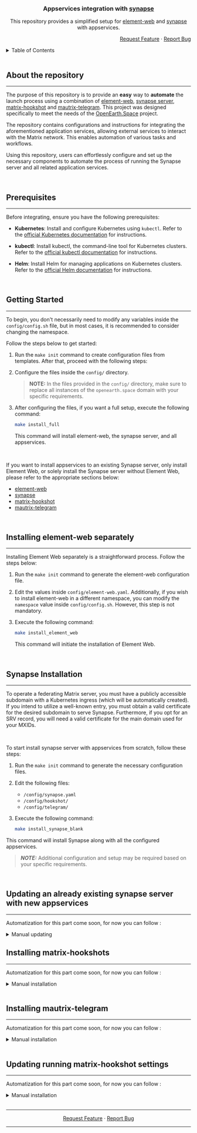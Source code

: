 <!--
   This section contains badges, but they do not function in private repositories.

[![Contributors][contributors-shield]][contributors-url]
[![Forks][forks-shield]][forks-url]
[![Stargazers][stars-shield]][stars-url]
[![Issues][issues-shield]][issues-url]

[contributors-shield]: https://img.shields.io/github/contributors/teonite/matrix.svg?style=for-the-badge
[contributors-url]: https://github.com/teonite/matrix/graphs/contributors
[forks-shield]: https://img.shields.io/github/forks/teonite/matrix.svg?style=for-the-badge
[forks-url]: https://github.com/teonite/matrix/network/members
[stars-shield]: https://img.shields.io/github/stars/teonite/matrix.svg?style=for-the-badge
[stars-url]: https://github.com/teonite/matrix/stargazers
[issues-shield]: https://img.shields.io/github/issues/teonite/matrix.svg?style=for-the-badge
[issues-url]: https://github.com/teonite/matrix/issues
-->

<br />

<div align="center">

   <h3 align="center">Appservices integration with <a href="https://github.com/matrix-org/synapse">synapse</a></h3>

   <p align="center">
   This repository provides a simplified setup for <a href="https://github.com/vector-im/element-web">element-web</a> and <a href="https://github.com/matrix-org/synapse">synapse</a> with appservices. 
    <br />
   </p>

   <p align="right">
      <a href="https://github.com/teonite/matrix/issues/new">Request Feature</a>
      ·
      <a href="https://github.com/teonite/matrix/issues/new">Report Bug</a>
   </p> 

</div>

<!-- TABLE OF CONTENTS -->
<details>
  <summary>Table of Contents</summary>
  <ol>
    <li><a href="#about-the-repository">About the Repository</a></li>
    <li><a href="#prerequisites">Prerequisites</a></li>
    <li><a href="#getting-started">Getting Started</a></li>
    <li>
      <a href="#element-installation">Element-web Installation</a>
      <ul>
        <li><a href="#installing-element-web-separately">Installing element-web separately</a></li>
      </ul>
    </li>
    <li>
      <a href="#synapse-installation">Synapse</a>
      <ul>
        <li><a href="#updating-an-already-existing-synapse-server-with-new-appservices">Updating an already existing synapse server with new appservices</a></li>
        <li><a href="#installing-matrix-hookshots">Installing Hookshots</a></li>
        <li><a href="#installing-mautrix-telegram">Installing Mautrix Telegram</a></li>
      </ul>
    </li>
    <li>
      Updating configuration of already running appservices
      <ul>
        <li><a href="#updating-running-matrix-hookshot-settings">Updating running matrix-hookshot settings</a></li>
        <!-- <li><a href="#updating-running-mautrix-telegram-settings">Updating running mautrix-telegram settings</a></li> -->
      </ul>
    </li>
  </ol>
</details>

<br>


## About the repository 
<hr>

The purpose of this repository is to provide an **easy** way to **automate** the launch process using a combination of [element-web](https://github.com/vector-im/element-web), [synapse server](https://github.com/matrix-org/synapse), [matrix-hookshot](https://github.com/matrix-org/matrix-hookshot) and [mautrix-telegram](https://github.com/mautrix/telegram). This project was designed specifically to meet the needs of the [OpenEarth.Space](https://openearth.space) project.

The repository contains configurations and instructions for integrating the aforementioned application services, allowing external services to interact with the Matrix network. This enables automation of various tasks and workflows.

Using this repository, users can effortlessly configure and set up the necessary components to automate the process of running the Synapse server and all related application services.

<br>


## Prerequisites
<hr>

Before integrating, ensure you have the following prerequisites:

- **Kubernetes**: Install and configure Kubernetes using `kubectl`. Refer to the [official Kubernetes documentation](https://kubernetes.io/docs/setup/) for instructions.

- **kubectl**: Install kubectl, the command-line tool for Kubernetes clusters. Refer to the [official kubectl documentation](https://kubernetes.io/docs/tasks/tools/#kubectl) for instructions. 


- **Helm**: Install Helm for managing applications on Kubernetes clusters. Refer to the [official Helm documentation](https://helm.sh/docs/intro/install/) for instructions.

<br>

## Getting Started

<hr>

To begin, you don't necessarily need to modify any variables inside the `config/config.sh` file, but in most cases, it is recommended to consider changing the namespace.

Follow the steps below to get started:

1. Run the `make init` command to create configuration files from templates. After that, proceed with the following steps:

2. Configure the files inside the `config/` directory.

   > **NOTE:** In the files provided in the `config/` directory, make sure to replace all instances of the `openearth.space` domain with your specific requirements.

3. After configuring the files, if you want a full setup, execute the following command:

   ```bash
   make install_full
   ```
   This command will install element-web, the synapse server, and all appservices. 

<br>

If you want to install appservices to an existing Synapse server, only install Element Web, or solely install the Synapse server without Element Web, please refer to the appropriate sections below:
   - [element-web](#installing-element-web-separately)
   - [synapse](#synapse-installation)
   - [matrix-hookshot](#installing-matrix-hookshot-on-already-running-synapse-server)
   - [mautrix-telegram](#installing-mautrix-telegram-on-already-running-synapse-server)

<br>

##  Installing element-web separately

<hr>

Installing Element Web separately is a straightforward process. Follow the steps below:

1. Run the `make init` command to generate the element-web configuration file.

2. Edit the values inside `config/element-web.yaml`. Additionally, if you wish to install element-web in a different namespace, you can modify the `namespace` value inside `config/config.sh`. However, this step is not mandatory.

3. Execute the following command:

   ```bash
   make install_element_web
   ```
   This command will initiate the installation of Element Web.

<br>

## Synapse Installation

<hr>

To operate a federating Matrix server, you must have a publicly accessible subdomain with a Kubernetes ingress (which will be automatically created). If you intend to utilize a well-known entry, you must obtain a valid certificate for the desired subdomain to serve Synapse. Furthermore, if you opt for an SRV record, you will need a valid certificate for the main domain used for your MXIDs.

<br>

To start install synapse server with appservices from scratch, follow these steps:

1. Run the `make init` command to generate the necessary configuration files.

2. Edit the following files:
   - `/config/synapse.yaml`
   - `/config/hookshot/`
   - `/config/telegram/`

3. Execute the following command:

   ```bash
   make install_synapse_blank
   ```
This command will install Synapse along with all the configured appservices.

> _**NOTE:**_  Additional configuration and setup may be required based on your specific requirements.

<br>



## Updating an already existing synapse server with new appservices
<hr>

Automatization for this part come soon, for now you can follow :

<details>
   <summary>Manual updating</summary>
   Before proceeding with the Synapse update, please ensure that you have already created the hookshot registration by running :  `make check_hookshot_registration_file`

   To update an already running Synapse server in Kubernetes, follow these steps:

   1. Retrieve the current `configmap` and `deployment` file from the running Synapse deployment in Kubernetes:

      ```bash
         kubectl get configmap matrix-synapse -n default -o yaml > configMap.yaml
         kubectl get deployment  matrix-synapse  -n default  -o yaml > deployment.yaml
      ```
      > Change default to match namespace where synapse server is.
      > Change 1st matrix-synapse to match your configmap for synapse server and 2nd matrix-synapse to synapse server deployment name.

   2. Open the `configMap.yaml` file and add the following lines in homeserver.yaml:

      ```yaml
      app_service_config_files:
      - /synapse/config/hookshot/registration.yml
      - /synapse/config/telegram/registration.yml   
      ```

   3. Open `deployment.yaml`
      Find `volumes` value and add:

      ```yaml
         - configMap:
            defaultMode: 420
            name: registration-hookshot
         name: hookshot
         - configMap:
            defaultMode: 420
            name: registration-telegram
         name: telegram
      ```

      Find `volumeMounts` value and add:

      ```yaml
         - mountPath: /synapse/config/hookshot
            name: hookshot
         - mountPath: /synapse/config/telegram
            name: telegram
      ```

      Remember to not cause any syntax errors

   4. Apply updated files to the Kubernetes cluster by running:
      ```bash
         kubectl apply -f configMap.yaml --force
         kubectl apply -f deployment.yaml --force
      ```
   5. Verify the status of the update by checking the rollout status of the deployment:

      ```bash
      kubectl rollout restart deployment matrix-synapse -n default
      ```
      > Change default to match namespace where synapse server is.

   Please ensure that you have the necessary access and permissions to perform the update process.
</details>

## Installing matrix-hookshots

<hr>

Automatization for this part come soon, for now you can follow :

<details>
   <summary>Manual installation</summary>

1. Open `config/hookshot` folder and edit files inside as needed.

2. Execute:
   ```
   make install_hookshot
   ```

Keep in mind that hookshot need some time to start responding or joining rooms

> For more detailed setup instructions, refer to the [official guide](https://matrix-org.github.io/matrix-hookshot/latest/setup.html).

</details>

<br>

## Installing mautrix-telegram

<hr>

Automatization for this part come soon, for now you can follow :


<details>
   <summary>Manual installation</summary>
   1. Open `config/telegram` folder and edit files inside as needed.

   2. Execute:
      ```
      make install_telegram
      ```

   Keep in mind that telegram need some time to start responding or joining rooms

   > For more detailed setup instructions, refer to the [official guide](https://docs.mau.fi/bridges/python/telegram/index.html).


</details>


<br>

## Updating running matrix-hookshot settings 

<hr>

Automatization for this part come soon, for now you can follow :


<details>
   <summary>Manual installation</summary>

If you already have hookshot working fine on kubernetes and want to updated config, registration file, passkey or githubKey, follow these steps:

1. Create an empty folder to store the extracted files.

2. In created folder retrieve the hookshot config map using the following command:

   ```bash
   kubectl get configmap hookshot-config -o json > hookshot-config.json
   ```
   > Where `hookshot-config` is config map used by hookshot
3. Separate the contents of the config map into matching files by executing the following script:

   ```bash
   cat hookshot-config.json | jq -r '.data | keys[]' | while read -r key; do
   cat hookshot-config.json | jq -r --arg key "$key" '.data[$key]' > "./$key"
   done
   ```

4. Edit files as you want

5. To updated config map run:
   ```bash
   kubectl create configmap hookshot-config --from-file=config.yml --from-file=registration.yml --from-file=passkey.pem --from-file=githubKey.pem -o yaml --dry-run=client | kubectl replace -f -
   ```
   > Delete `--from-file=githubKey.pem` if you haven't enabled github in config file.
6. Rerun hookshot's deployment, by using the following command:

   ```bash
   kubectl rollout restart deployment matrix-hookshot
   ```
</details>

<br>

<hr>
   <p align="center">
      <a href="https://github.com/teonite/matrix/issues/new">Request Feature</a>
      ·
      <a href="https://github.com/teonite/matrix/issues/new">Report Bug</a>
   </p>
<hr>

